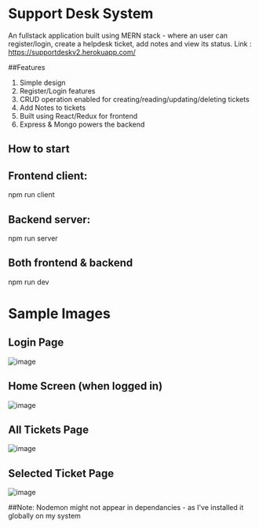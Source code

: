 # Support Desk System
An fullstack application built using MERN stack - where an user can register/login, create a helpdesk ticket, add notes and view its status. Link : https://supportdeskv2.herokuapp.com/

##Features
1. Simple design
2. Register/Login features
3. CRUD operation enabled for creating/reading/updating/deleting tickets
4. Add Notes to tickets
5. Built using React/Redux for frontend
6. Express & Mongo powers the backend

## How to start
## Frontend client:
npm run client
## Backend server:
npm run server
## Both frontend & backend
npm run dev

# Sample Images

## Login Page
![image](https://user-images.githubusercontent.com/87842765/158246780-32e37e7d-7b67-4397-b02c-cf4a736bc095.png)

## Home Screen (when logged in)
![image](https://user-images.githubusercontent.com/87842765/158247186-79202790-785f-467c-af10-ce415f6bc838.png)

## All Tickets Page
![image](https://user-images.githubusercontent.com/87842765/158248310-aa844ee1-f412-4a7f-872d-30c0424b6062.png)


## Selected Ticket Page
![image](https://user-images.githubusercontent.com/87842765/158248127-299ae61b-5b55-4d49-a153-a9a28f9d8969.png)


##Note: Nodemon might not appear in dependancies - as I've installed it globally on my system
